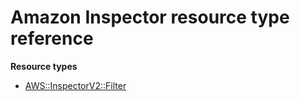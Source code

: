 # Amazon Inspector resource type reference<a name="AWS_InspectorV2"></a>

**Resource types**

- [AWS::InspectorV2::Filter](aws-resource-inspectorv2-filter.md)
